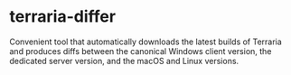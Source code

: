 # terraria-differ

Convenient tool that automatically downloads the latest builds of Terraria and produces diffs between the canonical Windows client version, the dedicated server version, and the macOS and Linux versions.
